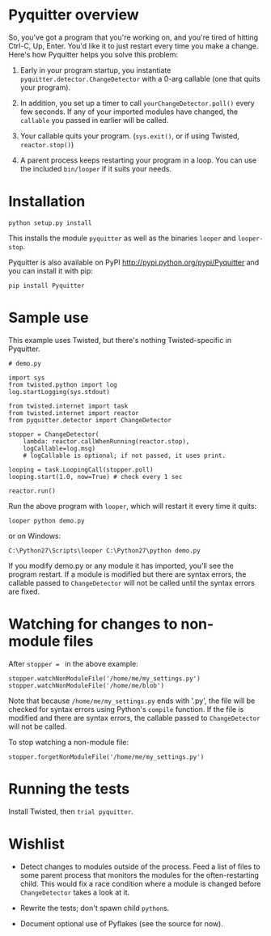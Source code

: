 Pyquitter overview
==================

So, you've got a program that you're working on, and you're tired of
hitting Ctrl-C, Up, Enter.  You'd like it to just restart every time you
make a change.  Here's how Pyquitter helps you solve this problem:

1.	Early in your program startup, you instantiate
	`pyquitter.detector.ChangeDetector` with a 0-arg callable
	(one that quits your program).

2.	In addition, you set up a timer to call `yourChangeDetector.poll()`
	every few seconds.  If any of your imported modules have changed,
	the `callable` you passed in earlier will be called.

3.	Your callable quits your program. (`sys.exit()`, or if using Twisted, `reactor.stop()`)

4.	A parent process keeps restarting your program in a loop.  You can use
	the included `bin/looper` if it suits your needs.



Installation
============

`python setup.py install`

This installs the module `pyquitter` as well as the binaries `looper` and
`looper-stop`.

Pyquitter is also available on PyPI <http://pypi.python.org/pypi/Pyquitter>
and you can install it with pip:

`pip install Pyquitter`



Sample use
==========

This example uses Twisted, but there's nothing Twisted-specific in Pyquitter.

```
# demo.py

import sys
from twisted.python import log
log.startLogging(sys.stdout)

from twisted.internet import task
from twisted.internet import reactor
from pyquitter.detector import ChangeDetector

stopper = ChangeDetector(
	lambda: reactor.callWhenRunning(reactor.stop),
	logCallable=log.msg)
	# logCallable is optional; if not passed, it uses print.

looping = task.LoopingCall(stopper.poll)
looping.start(1.0, now=True) # check every 1 sec

reactor.run()
```

Run the above program with `looper`, which will restart it every time it quits:

```
looper python demo.py
```

or on Windows:

```
C:\Python27\Scripts\looper C:\Python27\python demo.py
```

If you modify demo.py or any module it has imported, you'll see the program
restart.  If a module is modified but there are syntax errors, the callable
passed to `ChangeDetector` will not be called until the syntax errors are
fixed.



Watching for changes to non-module files
========================================

After `stopper = ` in the above example:

```
stopper.watchNonModuleFile('/home/me/my_settings.py')
stopper.watchNonModuleFile('/home/me/blob')
```

Note that because `/home/me/my_settings.py` ends with '.py', the
file will be checked for syntax errors using Python's `compile`
function.  If the file is modified and there are syntax errors,
the callable passed to `ChangeDetector` will not be called.

To stop watching a non-module file:

```
stopper.forgetNonModuleFile('/home/me/my_settings.py')
```



Running the tests
=================

Install Twisted, then `trial pyquitter`.



Wishlist
========

*	Detect changes to modules outside of the process.  Feed a list of files
	to some parent process that monitors the modules for the often-restarting child.
	This would fix a race condition where a module is changed before
	`ChangeDetector` takes a look at it.

*	Rewrite the tests; don't spawn child `python`s.

*	Document optional use of Pyflakes (see the source for now).
